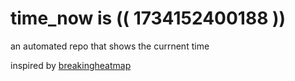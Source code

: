 # time_now is (( 1734152400188 ))

an automated repo that shows the currnent time

inspired by [breakingheatmap](https://github.com/breakingheatmap/breakingheatmap)